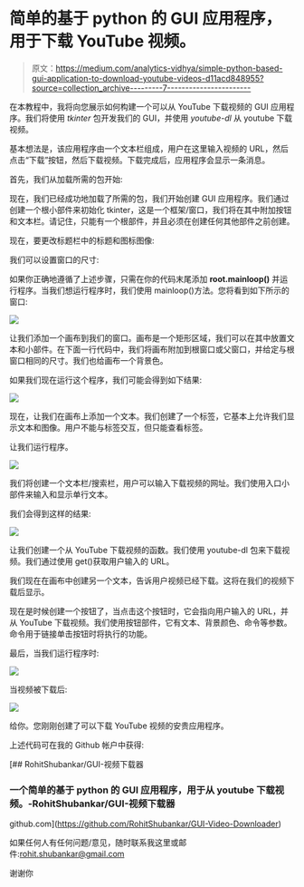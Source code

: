 # 简单的基于 python 的 GUI 应用程序，用于下载 YouTube 视频。

> 原文：<https://medium.com/analytics-vidhya/simple-python-based-gui-application-to-download-youtube-videos-d11acd848955?source=collection_archive---------7----------------------->

在本教程中，我将向您展示如何构建一个可以从 YouTube 下载视频的 GUI 应用程序。我们将使用 *tkinter* 包开发我们的 GUI，并使用 *youtube-dl* 从 youtube 下载视频。

基本想法是，该应用程序由一个文本栏组成，用户在这里输入视频的 URL，然后点击“下载”按钮，然后下载视频。下载完成后，应用程序会显示一条消息。

首先，我们从加载所需的包开始:

现在，我们已经成功地加载了所需的包，我们开始创建 GUI 应用程序。我们通过创建一个根小部件来初始化 tkinter，这是一个框架/窗口，我们将在其中附加按钮和文本栏。请记住，只能有一个根部件，并且必须在创建任何其他部件之前创建。

现在，要更改标题栏中的标题和图标图像:

我们可以设置窗口的尺寸:

如果你正确地遵循了上述步骤，只需在你的代码末尾添加 **root.mainloop()** 并运行程序。当我们想运行程序时，我们使用 mainloop()方法。您将看到如下所示的窗口:

![](img/bea1f821a40c9ddfc14682cae8deacfc.png)

让我们添加一个画布到我们的窗口。画布是一个矩形区域，我们可以在其中放置文本和小部件。在下面一行代码中，我们将画布附加到根窗口或父窗口，并给定与根窗口相同的尺寸。我们也给画布一个背景色。

如果我们现在运行这个程序，我们可能会得到如下结果:

![](img/d45bdbd14ceabebbfee4a205b0ef5b43.png)

现在，让我们在画布上添加一个文本。我们创建了一个标签，它基本上允许我们显示文本和图像。用户不能与标签交互，但只能查看标签。

让我们运行程序。

![](img/2e8559698e80998720190a0102099425.png)

我们将创建一个文本栏/搜索栏，用户可以输入下载视频的网址。我们使用入口小部件来输入和显示单行文本。

我们会得到这样的结果:

![](img/623b6920ef5b380952bdc4e589879afe.png)

让我们创建一个从 YouTube 下载视频的函数。我们使用 youtube-dl 包来下载视频。我们通过使用 get()获取用户输入的 URL。

我们现在在画布中创建另一个文本，告诉用户视频已经下载。这将在我们的视频下载后显示。

现在是时候创建一个按钮了，当点击这个按钮时，它会指向用户输入的 URL，并从 YouTube 下载视频。我们使用按钮部件，它有文本、背景颜色、命令等参数。命令用于链接单击按钮时将执行的功能。

最后，当我们运行程序时:

![](img/959a64bd2a2fa693f0871829a6d3ec54.png)

当视频被下载后:

![](img/e2dbee43416b9d1313354c18336e4046.png)

给你。您刚刚创建了可以下载 YouTube 视频的安贵应用程序。

上述代码可在我的 Github 帐户中获得:

[](https://github.com/RohitShubankar/GUI-Video-Downloader) [## RohitShubankar/GUI-视频下载器

### 一个简单的基于 python 的 GUI 应用程序，用于从 youtube 下载视频。-RohitShubankar/GUI-视频下载器

github.com](https://github.com/RohitShubankar/GUI-Video-Downloader) 

如果任何人有任何问题/意见，随时联系我这里或邮件:rohit.shubankar@gmail.com

谢谢你